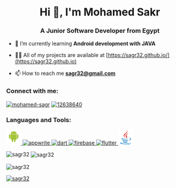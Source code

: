 <h1 align="center">Hi 👋, I'm Mohamed Sakr</h1>
<h3 align="center">A Junior Software Developer from Egypt</h3>

- 🌱 I’m currently learning **Android development with JAVA**

- 👨‍💻 All of my projects are available at [https://sagr32.github.io/](https://sagr32.github.io)

- 📫 How to reach me **sagr32@gmail.com**

<h3 align="left">Connect with me:</h3>
<p align="left">
<a href="https://linkedin.com/in/mohamed-sagr" target="blank"><img align="center" src="https://raw.githubusercontent.com/rahuldkjain/github-profile-readme-generator/master/src/images/icons/Social/linked-in-alt.svg" alt="mohamed-sagr" height="30" width="40" /></a>
<a href="https://stackoverflow.com/users/12638640" target="blank"><img align="center" src="https://raw.githubusercontent.com/rahuldkjain/github-profile-readme-generator/master/src/images/icons/Social/stack-overflow.svg" alt="12638640" height="30" width="40" /></a>
</p>

<h3 align="left">Languages and Tools:</h3>
<p align="left"> <a href="https://developer.android.com" target="_blank" rel="noreferrer"> <img src="https://raw.githubusercontent.com/devicons/devicon/master/icons/android/android-original-wordmark.svg" alt="android" width="40" height="40"/> </a> <a href="https://appwrite.io" target="_blank" rel="noreferrer"> <img src="https://www.vectorlogo.zone/logos/appwriteio/appwriteio-icon.svg" alt="appwrite" width="40" height="40"/> </a> <a href="https://dart.dev" target="_blank" rel="noreferrer"> <img src="https://www.vectorlogo.zone/logos/dartlang/dartlang-icon.svg" alt="dart" width="40" height="40"/> </a> <a href="https://firebase.google.com/" target="_blank" rel="noreferrer"> <img src="https://www.vectorlogo.zone/logos/firebase/firebase-icon.svg" alt="firebase" width="40" height="40"/> </a> <a href="https://flutter.dev" target="_blank" rel="noreferrer"> <img src="https://www.vectorlogo.zone/logos/flutterio/flutterio-icon.svg" alt="flutter" width="40" height="40"/> </a> <a href="https://www.java.com" target="_blank" rel="noreferrer"> <img src="https://raw.githubusercontent.com/devicons/devicon/master/icons/java/java-original.svg" alt="java" width="40" height="40"/> </a> </p>

<p><img align="left" src="https://github-readme-stats.vercel.app/api/top-langs?username=sagr32&show_icons=true&locale=en&layout=compact" alt="sagr32" /></p>

<p>&nbsp;<img align="center" src="https://github-readme-stats.vercel.app/api?username=sagr32&show_icons=true&locale=en" alt="sagr32" /></p>

<p><img align="center" src="https://github-readme-streak-stats.herokuapp.com/?user=sagr32&" alt="sagr32" /></p>


<p align="left"> <a href="https://github.com/ryo-ma/github-profile-trophy"><img src="https://github-profile-trophy.vercel.app/?username=sagr32" alt="sagr32" /></a> </p>
